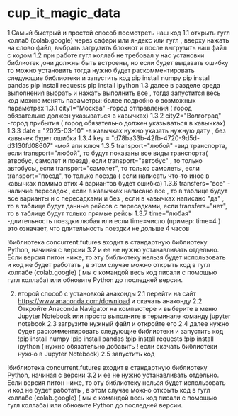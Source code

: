 # cup_it_magic_data
1.Самый быстрый и простой способ посмотреть наш код 
1.1 открыть гугл коллаб (colab.google) через сафари или яндекс или гугл , вверху нажать на слово файл, выбрать загрузить блокнот и после выгрузить наш файл с кодом 
1.2 при работе гугл коллаб не требовал у нас установки библиотек ,они должны быть встроены, но если будет выдавать ошибку то можно установить
тогда нужно будет раскомментировать следующие библиотеки и запустить код 
pip install numpy
pip install pandas
pip install requests
pip install ipython
1.3 далее в разделе среда выполнения выбрать и нажать выполнить все , тогда запустится весь код 
можно менять параметры: более подробно о возможных параметрах 
1.3.1 city1="Москва" -город отправления ( город обязательно должен указываться в кавычках)
1.3.2 city2="Волгоград" -город прибытия ( город обязательно должен указываться в кавычках)
1.3.3 date = "2025-03-10" -в кавычках нужно указать нужную дату , без кавычек будет ошибка
1.3.4 key = "d78ba33b-42fb-4720-9d5d-d3130fd08607" -мой апи ключ
1.3.5 transport="любой" -вид транспорта,
если transport="любой", то будут показаны все виды транспорта( атвобус, самолет и поезд),
если transport="автобус" , то только автобусы,
если transport="самолет", то только самолеты,
если transport="поезд", то только поезда ( если написать что-то иное в кавычках помимо этих 4 вариантов будет ошибка)
1.3.6 transfers="все" - наличие пересадок , если в кавычках написано все , то в таблице будут все варианты и с пересадками и без ,
если в кавычках написано "да" , то в таблице будут данные рейсов с пересадками,
если transfers="нет", то в таблице будут только прямые рейсы
1.3.7 time="любая" -длительность поездки любая или если time=число (пример: time=4 ) это означает, что длительность поездки не дольше 4 часов

!библиотека concurrent.futures входит в стандартную библиотеку Python, начиная с версии 3.2 и ее не нужно устанавливать отдельно. Если версия питон ниже, то эту библиотеку нельзя будет использовать и код не будет работать , в этом случае можно открыть код в гугл коллабе (colab.google) ( мы с командой весь код писали с помощью гугл коллаба) или обновите Python до последней версии. 

2. второй способ с установкой анаконды
2.1 перейти на сайт  https://www.anaconda.com/download и скачать анаконду
2.2 Откройте Anaconda Navigator на компьютере и выберите в меню Jupyter Notebook или просто выполните в терминале команду jupyter notebook
2.3 загрузите нужный файл и откройте его
2.4 далее нужно будет раскомментировать следующие библиотеки и запустить код 
!pip install numpy
!pip install pandas
!pip install requests
!pip install ipython
( нужно обязательно добавить ! если скачать библиотеки нужно в Jupyter Notebook)
2.5 запустить код 

!библиотека concurrent.futures входит в стандартную библиотеку Python, начиная с версии 3.2 и ее не нужно устанавливать отдельно. Если версия питон ниже, то эту библиотеку нельзя будет использовать и код не будет работать , в этом случае можно открыть код в гугл коллабе (colab.google) ( мы с командой весь код писали с помощью гугл коллаба) или обновите Python до последней версии. 



